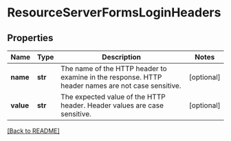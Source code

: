 # ResourceServerFormsLoginHeaders


## Properties

Name | Type | Description | Notes
------------ | ------------- | ------------- | -------------
**name** | **str** | The name of the HTTP header to examine in the  response.  HTTP header names are not case sensitive.  | [optional] 
**value** | **str** | The expected value of the HTTP header.  Header values are case sensitive.  | [optional] 

[[Back to README]](../README.md)



